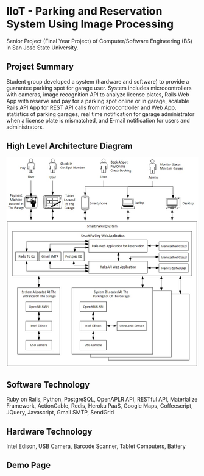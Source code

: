 # IIoT - Parking and Reservation System Using Image Processing

Senior Project (Final Year Project) of Computer/Software Engineering (BS) in San Jose State University.

## Project Summary

Student group developed a system (hardware and software) to provide a guarantee parking spot for garage user. System includes microcontrollers with cameras, image recognition API to analyze license plates, Rails Web App with reserve and pay for a parking spot online or in garage, scalable Rails API App for REST API calls from microcontroller and Web App, statistics of parking garages, real time notification for garage administrator when a license plate is mismatched, and E-mail notification for users and administrators. 

## High Level Architecture Diagram

![](/public/images/high_level.jpg)

## Software Technology

Ruby on Rails, Python, PostgreSQL, OpenAPLR API, RESTful API, Materialize Framework, ActionCable, Redis, Heroku PaaS, Google Maps, Coffeescript, JQuery, Javascript, Gmail SMTP, SendGrid

## Hardware Technology

Intel Edison, USB Camera, Barcode Scanner, Tablet Computers, Battery

## Demo Page


